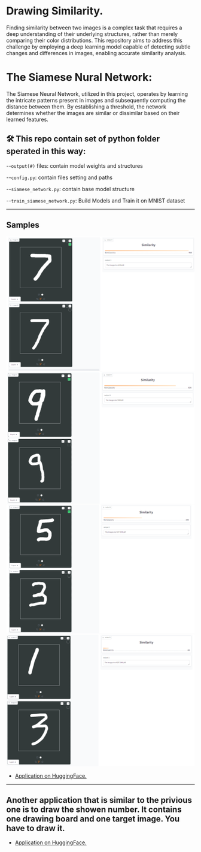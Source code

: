 # Drawing Similarity.


Finding similarity between two images is a complex task that requires a deep understanding of their underlying structures, rather than merely comparing their color distributions. This repository aims to address this challenge by employing a deep learning model capable of detecting subtle changes and differences in images, enabling accurate similarity analysis.

# The Siamese Nural Network:

  The Siamese Neural Network, utilized in this project, operates by learning the intricate patterns present in images and subsequently computing the distance between them. By establishing a threshold, the network determines whether the images are similar or dissimilar based on their learned features.



## 🛠 This repo contain set of python folder sperated in this way:

  --`output(#)` files: contain model weights and structures
  
  --`config.py`: contain files setting and paths
  
  --`siamese_network.py`: contain base model structure
  
  --`train_siamese_network.py`: Build Models and Train it on MNIST dataset

  -----
  ## Samples 
![image](https://github.com/Mahmoud-Abu-Zubaidah/MNIST_Drawing_similarity/blob/main/images/1.PNG)
![image](https://github.com/Mahmoud-Abu-Zubaidah/MNIST_Drawing_similarity/blob/main/images/2.PNG)
![image](https://github.com/Mahmoud-Abu-Zubaidah/MNIST_Drawing_similarity/blob/main/images/3.PNG)
![image](https://github.com/Mahmoud-Abu-Zubaidah/MNIST_Drawing_similarity/blob/main/images/4.PNG)


* [Application on HuggingFace.](https://huggingface.co/spaces/M7-Equalizer/Number_Drawing)
------
## Another application that is similar to the privious one is to draw the showen number.  It contains one drawing board and one target image. You have to draw it.

* [Application on HuggingFace.](https://huggingface.co/spaces/M7-Equalizer/DrowTheNumber)

